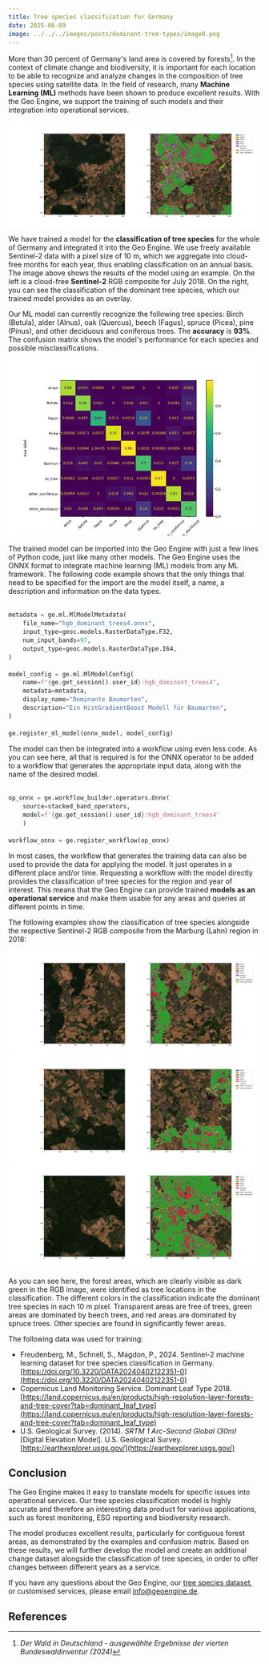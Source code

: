 ```yaml
---
title: Tree species classification for Germany
date: 2025-06-09
image: ../../../images/posts/dominant-tree-types/image0.png
---
```


More than 30 percent of Germany's land area is covered by forests[^1].
In the context of climate change and biodiversity, it is important for each location to be able to recognize and analyze changes in the composition of tree species using satellite data.
In the field of research, many **Machine Learning (ML)** methods have been shown to produce excellent results.
With the Geo Engine, we support the training of such models and their integration into operational services.

![Marburg](../../../images/posts/dominant-tree-types/image1.png)

We have trained a model for the **classification of tree species** for the whole of Germany and integrated it into the Geo Engine.
We use freely available Sentinel-2 data with a pixel size of 10 m, which we aggregate into cloud-free months for each year, thus enabling classification on an annual basis.
The image above shows the results of the model using an example.
On the left is a cloud-free **Sentinel-2** RGB composite for July 2018.
On the right, you can see the classification of the dominant tree species, which our trained model provides as an overlay.

Our ML model can currently recognize the following tree species: Birch (Betula), alder (Alnus), oak (Quercus), beech (Fagus), spruce (Picea), pine (Pinus), and other deciduous and coniferous trees.
The **accuracy** is **93%**.
The confusion matrix shows the model's performance for each species and possible misclassifications.

![Confusion Matrix](../../../images/posts/dominant-tree-types/image2.png)

The trained model can be imported into the Geo Engine with just a few lines of Python code, just like many other models.
The Geo Engine uses the ONNX format to integrate machine learning (ML) models from any ML framework.
The following code example shows that the only things that need to be specified for the import are the model itself, a name, a description and information on the data types.

```python

metadata = ge.ml.MlModelMetadata(
    file_name="hgb_dominant_trees4.onnx",
    input_type=geoc.models.RasterDataType.F32,
    num_input_bands=97,
    output_type=geoc.models.RasterDataType.I64,
)

model_config = ge.ml.MlModelConfig(
    name=f"{ge.get_session().user_id}:hgb_dominant_trees4",
    metadata=metadata,
    display_name="Dominante Baumarten",
    description="Ein HistGradientBoost Modell für Baumarten",
)

ge.register_ml_model(onnx_model, model_config)

```

The model can then be integrated into a workflow using even less code.
As you can see here, all that is required is for the ONNX operator to be added to a workflow that generates the appropriate input data, along with the name of the desired model.

```python

op_onnx = ge.workflow_builder.operators.Onnx(
    source=stacked_band_operators,
    model=f'{ge.get_session().user_id}:hgb_dominant_trees4'
    )

workflow_onnx = ge.register_workflow(op_onnx)

```

In most cases, the workflow that generates the training data can also be used to provide the data for applying the model.
It just operates in a different place and/or time.
Requesting a workflow with the model directly provides the classification of tree species for the region and year of interest.
This means that the Geo Engine can provide trained **models as an operational service** and make them usable for any areas and queries at different points in time.

The following examples show the classification of tree species alongside the respective Sentinel-2 RGB composite from the Marburg (Lahn) region in 2018:

![Marburg](../../../images/posts/dominant-tree-types/image3.png)
![Marburg](../../../images/posts/dominant-tree-types/image4.png)
![Marburg](../../../images/posts/dominant-tree-types/image5.png)

As you can see here, the forest areas, which are clearly visible as dark green in the RGB image, were identified as tree locations in the classification.
The different colors in the classification indicate the dominant tree species in each 10 m pixel.
Transparent areas are free of trees, green areas are dominated by beech trees, and red areas are dominated by spruce trees.
Other species are found in significantly fewer areas.

The following data was used for training:

- Freudenberg, M., Schnell, S., Magdon, P., 2024\.
  Sentinel-2 machine learning dataset for tree species classification in Germany.
  [https://doi.org/10.3220/DATA20240402122351-0](https://doi.org/10.3220/DATA20240402122351-0)
- Copernicus Land Monitoring Service.
  Dominant Leaf Type 2018\.
  [https://land.copernicus.eu/en/products/high-resolution-layer-forests-and-tree-cover?tab=dominant_leaf_type](https://land.copernicus.eu/en/products/high-resolution-layer-forests-and-tree-cover?tab=dominant_leaf_type)
- U.S.
  Geological Survey.
  (2014).
  _SRTM 1 Arc-Second Global (30m)_ \[Digital Elevation Model\].
  U.S.
  Geological Survey.
  [https://earthexplorer.usgs.gov/](https://earthexplorer.usgs.gov/)

## Conclusion

The Geo Engine makes it easy to translate models for specific issues into operational services.
Our tree species classification model is highly accurate and therefore an interesting data product for various applications, such as forest monitoring, ESG reporting and biodiversity research.

The model produces excellent results, particularly for contiguous forest areas, as demonstrated by the examples and confusion matrix.
Based on these results, we will further develop the model and create an additional change dataset alongside the classification of tree species, in order to offer changes between different years as a service.

If you have any questions about the Geo Engine, our [tree species dataset](../data/dominant-tree-types), or customised services, please email <info@geoengine.de>.

## References

[^1]: _Der Wald in Deutschland \- ausgewählte Ergebnisse der vierten Bundeswaldinventur (2024)_

